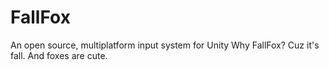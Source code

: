 # FallFox
An open source, multiplatform input system for Unity
Why FallFox? Cuz it's fall. And foxes are cute.
